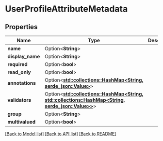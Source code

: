 # UserProfileAttributeMetadata

## Properties

Name | Type | Description | Notes
------------ | ------------- | ------------- | -------------
**name** | Option<**String**> |  | [optional]
**display_name** | Option<**String**> |  | [optional]
**required** | Option<**bool**> |  | [optional]
**read_only** | Option<**bool**> |  | [optional]
**annotations** | Option<[**std::collections::HashMap<String, serde_json::Value>**](serde_json::Value.md)> |  | [optional]
**validators** | Option<[**std::collections::HashMap<String, std::collections::HashMap<String, serde_json::Value>>**](std::collections::HashMap.md)> |  | [optional]
**group** | Option<**String**> |  | [optional]
**multivalued** | Option<**bool**> |  | [optional]

[[Back to Model list]](../README.md#documentation-for-models) [[Back to API list]](../README.md#documentation-for-api-endpoints) [[Back to README]](../README.md)


